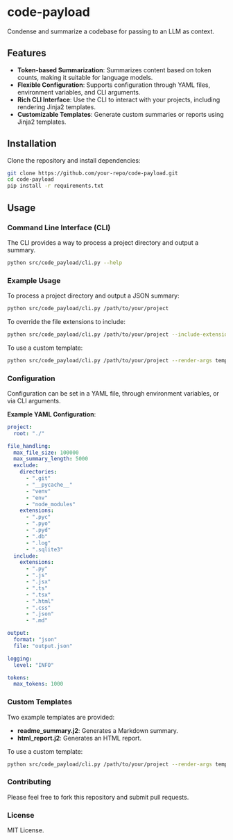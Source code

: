 # code-payload

Condense and summarize a codebase for passing to an LLM as context.

## Features

- **Token-based Summarization**: Summarizes content based on token counts, making it suitable for language models.
- **Flexible Configuration**: Supports configuration through YAML files, environment variables, and CLI arguments.
- **Rich CLI Interface**: Use the CLI to interact with your projects, including rendering Jinja2 templates.
- **Customizable Templates**: Generate custom summaries or reports using Jinja2 templates.

## Installation

Clone the repository and install dependencies:

```bash
git clone https://github.com/your-repo/code-payload.git
cd code-payload
pip install -r requirements.txt
```

## Usage

### Command Line Interface (CLI)

The CLI provides a way to process a project directory and output a summary.

```bash
python src/code_payload/cli.py --help
```

### Example Usage

To process a project directory and output a JSON summary:

```bash
python src/code_payload/cli.py /path/to/your/project
```

To override the file extensions to include:

```bash
python src/code_payload/cli.py /path/to/your/project --include-extensions .py,.js,.md
```

To use a custom template:

```bash
python src/code_payload/cli.py /path/to/your/project --render-args template_input=readme_summary.j2
```

### Configuration

Configuration can be set in a YAML file, through environment variables, or via CLI arguments.

**Example YAML Configuration**:

```yaml
project:
  root: "./"

file_handling:
  max_file_size: 100000
  max_summary_length: 5000
  exclude:
    directories:
      - ".git"
      - "__pycache__"
      - "venv"
      - "env"
      - "node_modules"
    extensions:
      - ".pyc"
      - ".pyo"
      - ".pyd"
      - ".db"
      - ".log"
      - ".sqlite3"
  include:
    extensions:
      - ".py"
      - ".js"
      - ".jsx"
      - ".ts"
      - ".tsx"
      - ".html"
      - ".css"
      - ".json"
      - ".md"

output:
  format: "json"
  file: "output.json"

logging:
  level: "INFO"

tokens:
  max_tokens: 1000
```

### Custom Templates

Two example templates are provided:

- **readme_summary.j2**: Generates a Markdown summary.
- **html_report.j2**: Generates an HTML report.

To use a custom template:

```bash
python src/code_payload/cli.py /path/to/your/project --render-args template_input=html_report.j2
```

### Contributing

Please feel free to fork this repository and submit pull requests.

### License

MIT License.
